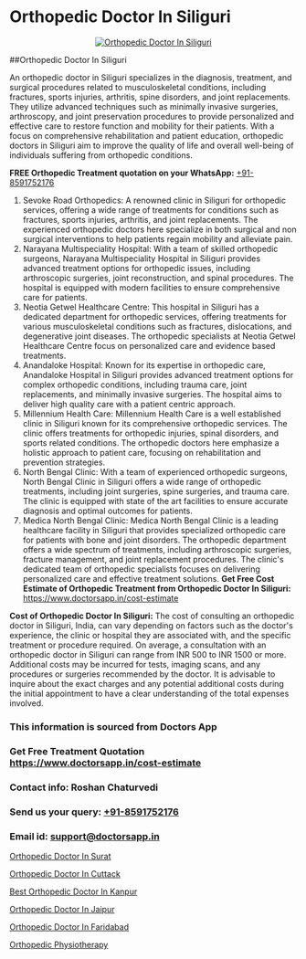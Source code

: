 # Orthopedic Doctor In Siliguri

<p align="center">
  <a href="https://doctorsapp.in">
    <img src="https://i.ibb.co/tqM3hNg/sqdqdqsddsa.png" alt="Orthopedic Doctor In Siliguri">
  </a>
</p>
##Orthopedic Doctor In Siliguri

An orthopedic doctor in Siliguri specializes in the diagnosis, treatment, and surgical procedures related to musculoskeletal conditions, including fractures, sports injuries, arthritis, spine disorders, and joint replacements. They utilize advanced techniques such as minimally invasive surgeries, arthroscopy, and joint preservation procedures to provide personalized and effective care to restore function and mobility for their patients. With a focus on comprehensive rehabilitation and patient education, orthopedic doctors in Siliguri aim to improve the quality of life and overall well-being of individuals suffering from orthopedic conditions.

**FREE Orthopedic Treatment quotation on your WhatsApp:**  [+91-8591752176](https://api.whatsapp.com/send?phone=8591752176)

1) Sevoke Road Orthopedics: A renowned clinic in Siliguri for orthopedic services, offering a wide range of treatments for conditions such as fractures, sports injuries, arthritis, and joint replacements. The experienced orthopedic doctors here specialize in both surgical and non surgical interventions to help patients regain mobility and alleviate pain.
2) Narayana Multispeciality Hospital: With a team of skilled orthopedic surgeons, Narayana Multispeciality Hospital in Siliguri provides advanced treatment options for orthopedic issues, including arthroscopic surgeries, joint reconstruction, and spinal procedures. The hospital is equipped with modern facilities to ensure comprehensive care for patients.
3) Neotia Getwel Healthcare Centre: This hospital in Siliguri has a dedicated department for orthopedic services, offering treatments for various musculoskeletal conditions such as fractures, dislocations, and degenerative joint diseases. The orthopedic specialists at Neotia Getwel Healthcare Centre focus on personalized care and evidence based treatments.
4) Anandaloke Hospital: Known for its expertise in orthopedic care, Anandaloke Hospital in Siliguri provides advanced treatment options for complex orthopedic conditions, including trauma care, joint replacements, and minimally invasive surgeries. The hospital aims to deliver high quality care with a patient centric approach.
5) Millennium Health Care: Millennium Health Care is a well established clinic in Siliguri known for its comprehensive orthopedic services. The clinic offers treatments for orthopedic injuries, spinal disorders, and sports related conditions. The orthopedic doctors here emphasize a holistic approach to patient care, focusing on rehabilitation and prevention strategies.
6) North Bengal Clinic: With a team of experienced orthopedic surgeons, North Bengal Clinic in Siliguri offers a wide range of orthopedic treatments, including joint surgeries, spine surgeries, and trauma care. The clinic is equipped with state of the art facilities to ensure accurate diagnosis and optimal outcomes for patients.
7) Medica North Bengal Clinic: Medica North Bengal Clinic is a leading healthcare facility in Siliguri that provides specialized orthopedic care for patients with bone and joint disorders. The orthopedic department offers a wide spectrum of treatments, including arthroscopic surgeries, fracture management, and joint replacement procedures. The clinic's dedicated team of orthopedic specialists focuses on delivering personalized care and effective treatment solutions.
**Get Free Cost Estimate of Orthopedic Treatment from Orthopedic Doctor In Siliguri:** https://www.doctorsapp.in/cost-estimate

**Cost of Orthopedic Doctor In Siliguri:**
The cost of consulting an orthopedic doctor in Siliguri, India, can vary depending on factors such as the doctor's experience, the clinic or hospital they are associated with, and the specific treatment or procedure required. On average, a consultation with an orthopedic doctor in Siliguri can range from INR 500 to INR 1500 or more. Additional costs may be incurred for tests, imaging scans, and any procedures or surgeries recommended by the doctor. It is advisable to inquire about the exact charges and any potential additional costs during the initial appointment to have a clear understanding of the total expenses involved.

### This information is sourced from Doctors App 
### Get Free Treatment Quotation https://www.doctorsapp.in/cost-estimate
### Contact info: Roshan Chaturvedi 
### Send us your query: [+91-8591752176](https://api.whatsapp.com/send?phone=8591752176) 
### Email id: support@doctorsapp.in

[Orthopedic Doctor In Surat](https://www.linkedin.com/pulse/orthopedic-doctor-surat-doctorsapp-dhaka-4j3he?trackingId=aqxtSZjksjE0SuC53qoolg%3D%3D&lipi=urn%3Ali%3Apage%3Ad_flagship3_company_admin%3Bo%2BosOGJBSO63YocmsfjAZA%3D%3D)

[Orthopedic Doctor In Cuttack](https://www.linkedin.com/pulse/orthopedic-doctor-cuttack-doctorsappin-k1elc?trackingId=HUeG%2BjCTYrt4W0%2BbJPMQtw%3D%3D&lipi=urn%3Ali%3Apage%3Ad_flagship3_company_admin%3BcTUR6naWQkWjeA%2BR15noZQ%3D%3D)

[Best Orthopedic Doctor In Kanpur](https://medium.com/@vimalrana22/best-orthopedic-doctor-in-kanpur-29a81a7eb859)

[Orthopedic Doctor In Jaipur](https://medium.com/@vimalrana22/orthopedic-doctor-in-jaipur-cab5aa22cd63)

[Orthopedic Doctor In Faridabad](https://doctors-apps.github.io/doctorsapp/orthopedic-doctor-in-faridabad)

[Orthopedic Physiotherapy](https://justacademyin.github.io/justacademy/orthopedic-physiotherapy)

